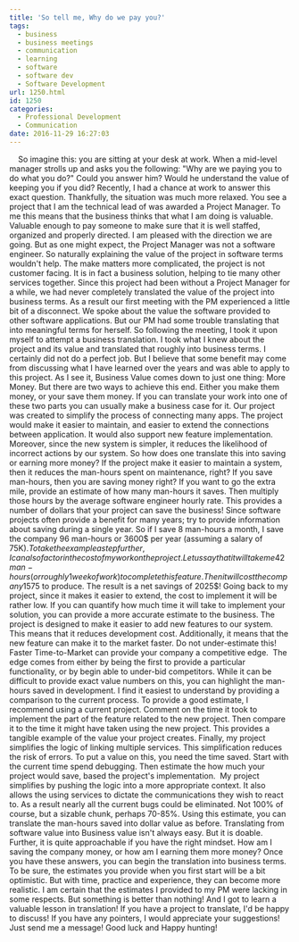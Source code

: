 ```yaml
---
title: 'So tell me, Why do we pay you?'
tags:
  - business
  - business meetings
  - communication
  - learning
  - software
  - software dev
  - Software Development
url: 1250.html
id: 1250
categories:
  - Professional Development
  - Communication
date: 2016-11-29 16:27:03
---
```


    So imagine this: you are sitting at your desk at work. When a mid-level manager strolls up and asks you the following: "Why are we paying you to do what you do?" Could you answer him? Would he understand the value of keeping you if you did? Recently, I had a chance at work to answer this exact question. Thankfully, the situation was much more relaxed. You see a project that I am the technical lead of was awarded a Project Manager. To me this means that the business thinks that what I am doing is valuable. Valuable enough to pay someone to make sure that it is well staffed, organized and properly directed. I am pleased with the direction we are going. But as one might expect, the Project Manager was not a software engineer. So naturally explaining the value of the project in software terms wouldn't help. The make matters more complicated, the project is not customer facing. It is in fact a business solution, helping to tie many other services together. Since this project had been without a Project Manager for a while, we had never completely translated the value of the project into business terms. As a result our first meeting with the PM experienced a little bit of a disconnect. We spoke about the value the software provided to other software applications. But our PM had some trouble translating that into meaningful terms for herself. So following the meeting, I took it upon myself to attempt a business translation. I took what I knew about the project and its value and translated that roughly into business terms. I certainly did not do a perfect job. But I believe that some benefit may come from discussing what I have learned over the years and was able to apply to this project. As I see it, Business Value comes down to just one thing: More Money. But there are two ways to achieve this end. Either you make them money, or your save them money. If you can translate your work into one of these two parts you can usually make a business case for it. Our project was created to simplify the process of connecting many apps. The project would make it easier to maintain, and easier to extend the connections between application. It would also support new feature implementation. Moreover, since the new system is simpler, it reduces the likelihood of incorrect actions by our system. So how does one translate this into saving or earning more money? If the project make it easier to maintain a system, then it reduces the man-hours spent on maintenance, right? If you save man-hours, then you are saving money right? If you want to go the extra mile, provide an estimate of how many man-hours it saves. Then multiply those hours by the average software engineer hourly rate. This provides a number of dollars that your project can save the business! Since software projects often provide a benefit for many years; try to provide information about saving during a single year. So if I save 8 man-hours a month, I save the company 96 man-hours or 3600$ per year (assuming a salary of 75K$). To take the example a step further, I can also factor in the cost of my work on the project. Let us say that it will take me 42 man-hours ( or roughly 1 week of work) to complete this feature. Then it will cost the company 1575$ to produce. The result is a net savings of 2025$! Going back to my project, since it makes it easier to extend, the cost to implement it will be rather low. If you can quantify how much time it will take to implement your solution, you can provide a more accurate estimate to the business. The project is designed to make it easier to add new features to our system. This means that it reduces development cost. Additionally, it means that the new feature can make it to the market faster. Do not under-estimate this! Faster Time-to-Market can provide your company a competitive edge.  The edge comes from either by being the first to provide a particular functionality, or by begin able to under-bid competitors. While it can be difficult to provide exact value numbers on this, you can highlight the man-hours saved in development. I find it easiest to understand by providing a comparison to the current process. To provide a good estimate, I recommend using a current project. Comment on the time it took to implement the part of the feature related to the new project. Then compare it to the time it might have taken using the new project. This provides a tangible example of the value your project creates. Finally, my project simplifies the logic of linking multiple services. This simplification reduces the risk of errors. To put a value on this, you need the time saved. Start with the current time spend debugging. Then estimate the how much your project would save, based the project's implementation.  My project simplifies by pushing the logic into a more appropriate context. It also allows the using services to dictate the communications they wish to react to. As a result nearly all the current bugs could be eliminated. Not 100% of course, but a sizable chunk, perhaps 70-85%. Using this estimate, you can translate the man-hours saved into dollar value as before. Translating from software value into Business value isn't always easy. But it is doable. Further, it is quite approachable if you have the right mindset. How am I saving the company money, or how am I earning them more money? Once you have these answers, you can begin the translation into business terms. To be sure, the estimates you provide when you first start will be a bit optimistic. But with time, practice and experience, they can become more realistic. I am certain that the estimates I provided to my PM were lacking in some respects. But something is better than nothing! And I got to learn a valuable lesson in translation! If you have a project to translate, I'd be happy to discuss! If you have any pointers, I would appreciate your suggestions! Just send me a message! Good luck and Happy hunting!